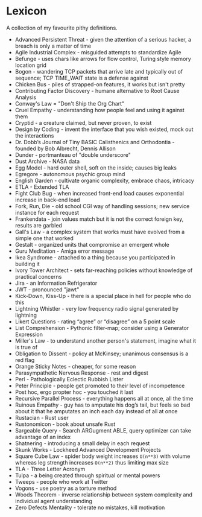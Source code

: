 # Lexicon

A collection of my favourite pithy definitions.

* Advanced Persistent Threat - given the attention of a serious hacker, a breach is only a matter of time
* Agile Industrial Complex - misguided attempts to standardize Agile
* Befunge - uses chars like arrows for flow control, Turing style memory location grid
* Bogon - wandering TCP packets that arrive late and typically out of sequence; TCP TIME_WAIT state is a defense against
* Chicken Bus - piles of strapped-on features, it works but isn't pretty
* Contributing Factor Discovery - humane alternative to Root Cause Analysis
* Conway's Law = "Don't Ship the Org Chart"
* Cruel Empathy - understanding how people feel and using it against them
* Cryptid - a creature claimed, but never proven, to exist
* Design by Coding - invent the interface that you wish existed, mock out the interactions
* Dr. Dobb’s Journal of Tiny BASIC Calisthenics and Orthodontia - founded by Bob Albrecht, Dennis Allison
* Dunder - portmanteau of "double underscore"
* Dust Archive - NASA data
* Egg Model - hard outer shell, soft on the inside; causes big leaks
* Egregore - autonomous psychic group mind
* English Garden - cultivate organic complexity, embrace chaos, intricacy
* ETLA - Extended TLA
* Fight Club Bug - when increased front-end load causes exponential increase in back-end load
* Fork, Run, Die - old school CGI way of handling sessions; new service instance for each request
* Frankendata - join values match but it is not the correct foreign key, results are garbled
* Gall's Law - a complex system that works must have evolved from a simple one that worked
* Gestalt - organized units that compromise an emergent whole
* Guru Meditation - Amiga error message
* Ikea Syndrome - attached to a thing because you participated in building it
* Ivory Tower Architect - sets far-reaching policies without knowledge of practical concerns
* Jira - an Information Refrigerator
* JWT - pronounced "jawt"
* Kick-Down, Kiss-Up - there is a special place in hell for people who do this
* Lightning Whistler - very low frequency radio signal generated by lightning
* Likert Questions - rating “agree” or “disagree” on a 5 point scale
* List Comprehension - Pythonic filter-map; consider using a Generator Expression
* Miller's Law - to understand another person's statement, imagine what it is true of
* Obligation to Dissent - policy at McKinsey; unanimous consensus is a red flag
* Orange Sticky Notes - cheaper, for some reason
* Parasympathetic Nervous Response - rest and digest
* Perl - Pathologically Eclectic Rubbish Lister
* Peter Principle - people get promoted to their level of incompetence
* Post hoc, ergo propter hoc - you touched it last
* Recursive Parallel Process - everything happens all at once, all the time
* Ruinous Empathy - guy has to amputate his dog’s tail, but feels so bad about it that he amputates an inch each day instead of all at once
* Rustacian - Rust user
* Rustonomicon - book about unsafe Rust
* Sargeable Query - Search ARGugment ABLE, query optimizer can take advantage of an index
* Shatnering - introducing a small delay in each request
* Skunk Works - Lockheed Advanced Development Projects
* Square Cube Law - spider body weight increases `O(n**3)` with volume whereas leg strength increases `O(n**2)` thus limiting max size
* TLA - Three Letter Acronym
* Tulpa - a being created through spiritual or mental powers
* Tweeps - people who work at Twitter
* Vogons - use poetry as a torture method
* Woods Theorem - inverse relationship between system complexity and individual agent understanding
* Zero Defects Mentality - tolerate no mistakes, kill motivation
